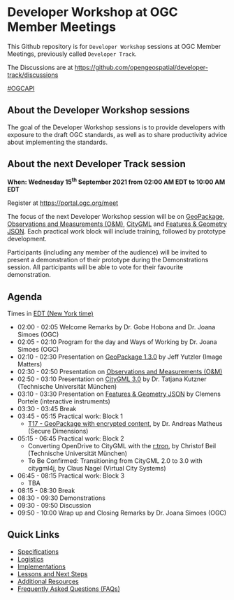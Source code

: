 # Developer Workshop at OGC Member Meetings


This Github repository is for `Developer Workshop` sessions at OGC Member Meetings, previously called `Developer Track`.

The Discussions are at https://github.com/opengeospatial/developer-track/discussions

[#OGCAPI](https://twitter.com/hashtag/OGCAPI)

About the Developer Workshop sessions
----------------

The goal of the Developer Workshop sessions is to provide developers with exposure to the draft OGC standards, as well as to share productivity advice about implementing the standards.

About the next Developer Track session
----------------

**When: Wednesday 15<sup>th</sup> September 2021 from 02:00 AM EDT to 10:00 AM EDT**

Register at https://portal.ogc.org/meet

The focus of the next Developer Workshop session will be on [GeoPackage](http://www.geopackage.org/), [Observations and Measurements (O&M)](https://www.ogc.org/standards/om), [CityGML](https://www.ogc.org/standards/citygml) and [Features & Geometry JSON](https://www.ogc.org/projects/groups/featgeojsonswg). Each practical work block will include training, followed by prototype development.

Participants (including any member of the audience) will be invited to present a demonstration of their prototype during the Demonstrations session. All participants will be able to vote for their favourite demonstration.


Agenda
------

Times in [EDT (New York time)](https://www.timeanddate.com/worldclock/usa/new-york)


* 02:00 - 02:05 Welcome Remarks by Dr. Gobe Hobona and Dr. Joana Simoes (OGC)
* 02:05 - 02:10 Program for the day and Ways of Working by Dr. Joana Simoes (OGC)
* 02:10 - 02:30 Presentation on [GeoPackage 1.3.0](http://www.geopackage.org/) by Jeff Yutzler (Image Matters)
* 02:30 - 02:50 Presentation on [Observations and Measurements (O&M)](https://www.ogc.org/standards/om)
* 02:50 - 03:10 Presentation on [CityGML 3.0](https://github.com/opengeospatial/CityGML-3.0CM) by Dr. Tatjana Kutzner (Technische Universität München)
* 03:10 - 03:30 Presentation on [Features & Geometry JSON](https://www.ogc.org/projects/groups/featgeojsonswg) by Clemens Portele (interactive instruments)
* 03:30 - 03:45 Break
* 03:45 - 05:15 Practical work: Block 1
  * [T17 - GeoPackage with encrypted content](), by Dr. Andreas Matheus (Secure Dimensions)
* 05:15 - 06:45 Practical work: Block 2
  * Converting OpenDrive to CityGML with the [r:tron](https://www.asg.ed.tum.de/en/gis/software/rtron/), by Christof Beil (Technische Universität München)
  * To Be Confirmed: Transitioning from CityGML 2.0 to 3.0 with citygml4j, by Claus Nagel (Virtual City Systems)
* 06:45 - 08:15 Practical work: Block 3
  * TBA
* 08:15 - 08:30 Break
* 08:30 - 09:30 Demonstrations
* 09:30 - 09:50 Discussion
* 09:50 - 10:00 Wrap up and Closing Remarks by Dr. Joana Simoes (OGC)

Quick Links
------

* [Specifications](./specs.adoc)
* [Logistics](./logistics.adoc)
* [Implementations](./implementations.adoc)
* [Lessons and Next Steps](./lessonsAndNextSteps.adoc)
* [Additional Resources](./additionalResources.adoc)
* [Frequently Asked Questions (FAQs)](./FAQ.adoc)
